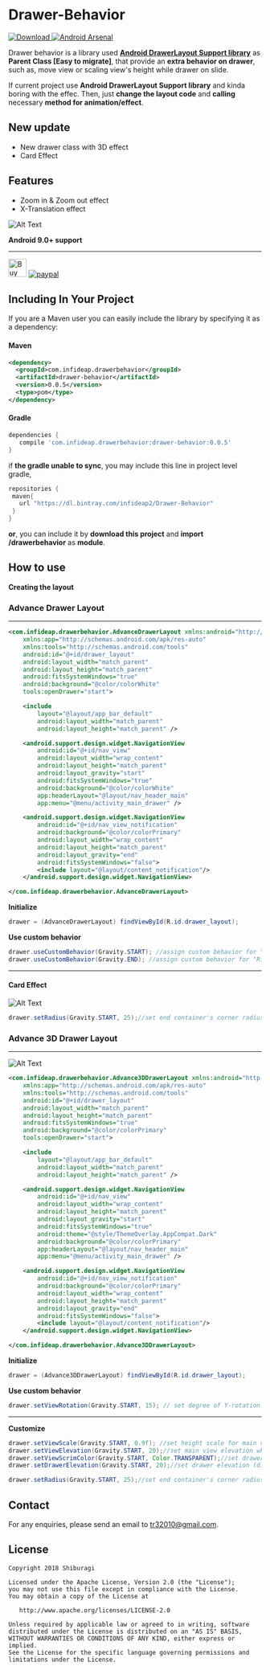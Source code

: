 # Drawer-Behavior
[ ![Download](https://api.bintray.com/packages/infideap2/Drawer-Behavior/Drawer-Behavior/images/download.svg?version=0.0.5) ](https://bintray.com/infideap2/Drawer-Behavior/Drawer-Behavior/0.0.5/link)
[![Android Arsenal](https://img.shields.io/badge/Android%20Arsenal-Drawer--Behavior-brightgreen.svg?style=flat)](https://android-arsenal.com/details/1/6239)

Drawer behavior is a library used **[Android DrawerLayout Support library](https://developer.android.com/training/implementing-navigation/nav-drawer)** as **Parent Class [Easy to migrate]**, that provide an **extra behavior on drawer**, such as, move view or scaling view's height while drawer on slide. 

If current project use **Android DrawerLayout Support library** and kinda boring with the effec. Then, just **change the layout code** and **calling** necessary **method for animation/effect**.

## New update
 * New drawer class with 3D effect
 * Card Effect 
 
## Features
 * Zoom in & Zoom out effect
 * X-Translation effect
 
![Alt Text](https://raw.githubusercontent.com/shiburagi/Drawer-Behavior/preview/gif/preview1.gif)

**Android 9.0+ support**

---


<a href='https://ko-fi.com/A0A0FB3V' target='_blank'><img height='36' style='border:0px;height:36px;' src='https://az743702.vo.msecnd.net/cdn/kofi4.png?v=0' border='0' alt='Buy Me a Coffee at ko-fi.com' /></a>
[![paypal](https://www.paypalobjects.com/en_US/i/btn/btn_donateCC_LG.gif)](https://www.paypal.com/cgi-bin/webscr?cmd=_s-xclick&hosted_button_id=D9JKYQL8452AL)

## Including In Your Project

If you are a Maven user you can easily include the library by specifying it as
a dependency:

#### Maven
``` xml
<dependency>
  <groupId>com.infideap.drawerbehavior</groupId>
  <artifactId>drawer-behavior</artifactId>
  <version>0.0.5</version>
  <type>pom</type>
</dependency>
```
#### Gradle
```groovy
dependencies {
   compile 'com.infideap.drawerbehavior:drawer-behavior:0.0.5'
}
```

if **the gradle unable to sync**, you may include this line in project level gradle,
```groovy
repositories {
 maven{
   url "https://dl.bintray.com/infideap2/Drawer-Behavior"
 }
}
```

**or**,
you can include it by **download this project** and **import /drawerbehavior** as **module**.

## How to use
**Creating the layout**

### Advance Drawer Layout
---
```xml
<com.infideap.drawerbehavior.AdvanceDrawerLayout xmlns:android="http://schemas.android.com/apk/res/android"
    xmlns:app="http://schemas.android.com/apk/res-auto"
    xmlns:tools="http://schemas.android.com/tools"
    android:id="@+id/drawer_layout"
    android:layout_width="match_parent"
    android:layout_height="match_parent"
    android:fitsSystemWindows="true"
    android:background="@color/colorWhite"
    tools:openDrawer="start">

    <include
        layout="@layout/app_bar_default"
        android:layout_width="match_parent"
        android:layout_height="match_parent" />

    <android.support.design.widget.NavigationView
        android:id="@+id/nav_view"
        android:layout_width="wrap_content"
        android:layout_height="match_parent"
        android:layout_gravity="start"
        android:fitsSystemWindows="true"
        android:background="@color/colorWhite"
        app:headerLayout="@layout/nav_header_main"
        app:menu="@menu/activity_main_drawer" />

    <android.support.design.widget.NavigationView
        android:id="@+id/nav_view_notification"
        android:background="@color/colorPrimary"
        android:layout_width="wrap_content"
        android:layout_height="match_parent"
        android:layout_gravity="end"
        android:fitsSystemWindows="false">
        <include layout="@layout/content_notification"/>
    </android.support.design.widget.NavigationView>

</com.infideap.drawerbehavior.AdvanceDrawerLayout>
```

**Initialize**
```java
drawer = (AdvanceDrawerLayout) findViewById(R.id.drawer_layout);
```

**Use custom behavior**
```java
drawer.useCustomBehavior(Gravity.START); //assign custom behavior for "Left" drawer
drawer.useCustomBehavior(Gravity.END); //assign custom behavior for "Right" drawer 
```
---

#### Card Effect

![Alt Text](https://raw.githubusercontent.com/shiburagi/Drawer-Behavior/preview/gif/preview-card-1.gif)

```java
drawer.setRadius(Gravity.START, 25);//set end container's corner radius (dimension)
```

### Advance 3D Drawer Layout
---
![Alt Text](https://raw.githubusercontent.com/shiburagi/Drawer-Behavior/preview/gif/preview-3d-1.gif)

```xml
<com.infideap.drawerbehavior.Advance3DDrawerLayout xmlns:android="http://schemas.android.com/apk/res/android"
    xmlns:app="http://schemas.android.com/apk/res-auto"
    xmlns:tools="http://schemas.android.com/tools"
    android:id="@+id/drawer_layout"
    android:layout_width="match_parent"
    android:layout_height="match_parent"
    android:fitsSystemWindows="true"
    android:background="@color/colorPrimary"
    tools:openDrawer="start">

    <include
        layout="@layout/app_bar_default"
        android:layout_width="match_parent"
        android:layout_height="match_parent" />

    <android.support.design.widget.NavigationView
        android:id="@+id/nav_view"
        android:layout_width="wrap_content"
        android:layout_height="match_parent"
        android:layout_gravity="start"
        android:fitsSystemWindows="true"
        android:theme="@style/ThemeOverlay.AppCompat.Dark"
        android:background="@color/colorPrimary"
        app:headerLayout="@layout/nav_header_main"
        app:menu="@menu/activity_main_drawer" />

    <android.support.design.widget.NavigationView
        android:id="@+id/nav_view_notification"
        android:background="@color/colorPrimary"
        android:layout_width="wrap_content"
        android:layout_height="match_parent"
        android:layout_gravity="end"
        android:fitsSystemWindows="false">
        <include layout="@layout/content_notification"/>
    </android.support.design.widget.NavigationView>

</com.infideap.drawerbehavior.Advance3DDrawerLayout>
```

**Initialize**
```java
drawer = (Advance3DDrawerLayout) findViewById(R.id.drawer_layout);
```

**Use custom behavior**
```java
drawer.setViewRotation(Gravity.START, 15); // set degree of Y-rotation ( value must greater than 0)
```
---

**Customize**
```java
drawer.setViewScale(Gravity.START, 0.9f); //set height scale for main view (0f to 1f)
drawer.setViewElevation(Gravity.START, 20);//set main view elevation when drawer open (dimension)
drawer.setViewScrimColor(Gravity.START, Color.TRANSPARENT);//set drawer overlay coloe (color)
drawer.setDrawerElevation(Gravity.START, 20);//set drawer elevation (dimension)

drawer.setRadius(Gravity.START, 25);//set end container's corner radius (dimension)
```

## Contact
For any enquiries, please send an email to tr32010@gmail.com. 

## License

    Copyright 2018 Shiburagi

    Licensed under the Apache License, Version 2.0 (the "License");
    you may not use this file except in compliance with the License.
    You may obtain a copy of the License at

       http://www.apache.org/licenses/LICENSE-2.0

    Unless required by applicable law or agreed to in writing, software
    distributed under the License is distributed on an "AS IS" BASIS,
    WITHOUT WARRANTIES OR CONDITIONS OF ANY KIND, either express or implied.
    See the License for the specific language governing permissions and
    limitations under the License.
